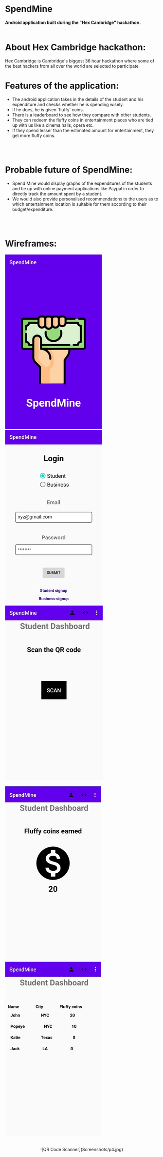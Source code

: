 # SpendMine
<b>Android application built during the "Hex Cambridge" hackathon.</b><br><br>

# About Hex Cambridge hackathon:
Hex Cambridge is Cambridge's biggest 36 hour hackathon where some of the best hackers from all over the world are selected to participate

# Features of the application:
- The android application takes in the details of the student and his expenditure and checks whether he is spending wisely. <br>
- If he does, he is given 'fluffy' coins. <br>
- There is a leaderboard to see how they compare with other students. <br>
- They can redeem the fluffy coins in entertainment places who are tied up with us like a cinema halls, opera etc. <br>
- If they spend lesser than the estimated amount for entertainment, they get more fluffy coins.<br>

<br><br>
# Probable future of SpendMine:
- Spend Mine would display graphs of the expenditures of the students and tie up with online payment applications like Paypal in order to directly track the amount spent by a student. <br>
- We would also provide personalised recommendations to the users as to which entertainment location is suitable for them according to their budget/expenditure.

<br><br>
# Wireframes:
![Splash Screen](Screenshots/p1.jpg) &nbsp;&nbsp;&nbsp;&nbsp; ![Login](Screenshots/p2.jpg) &nbsp;&nbsp;&nbsp;&nbsp; ![Scan QR Code](Screenshots/p3.jpg)<br><br>
![Fluffy coins](Screenshots/p5.jpg) &nbsp;&nbsp;&nbsp;&nbsp; ![Leaderboard](Screenshots/p6.jpg) <br><br>
<center>![QR Code Scanner](Screenshots/p4.jpg) </center>

         


